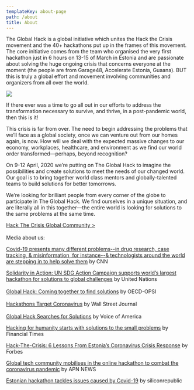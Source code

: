 ```yaml
---
templateKey: about-page
path: /about
title: About
---
```

The Global Hack is a global initiative which unites the Hack the Crisis movement and the 40+ hackathons put up in the frames of this movement. The core initiative comes from the team who organised the very first hackathon just in 6 hours on 13-15 of March in Estonia and are passionate about solving the huge ongoing crisis that concerns everyone at the moment (the people are from Garage48, Accelerate Estonia, Guaana). BUT this is truly a global effort and movement involving communities and organizers from all over the world.

![](/img/backstory.png)

If there ever was a time to go all out in our efforts to address the transformation necessary to survive, and thrive, in a post-pandemic world, then this is it!

This crisis is far from over. The need to begin addressing the problems that we’ll face as a global society, once we can venture out from our homes again, is now. How will we deal with the expected massive changes to our economy, workplaces, healthcare, and environment as we find our world order transformed—perhaps, beyond recognition?

On 9-12 April, 2020 we’re putting on The Global Hack to imagine the possibilities and create solutions to meet the needs of our changed world. Our goal is to bring together world class mentors and globally-talented teams to build solutions for better tomorrows.

We’re looking for brilliant people from every corner of the globe to participate in The Global Hack. We find ourselves in a unique situation, and are literally all in this together—the entire world is looking for solutions to the same problems at the same time.

[Hack The Crisis Global Community >](https://garage48.org/hackthecrisis)\
\
Media about us:

[Covid-19 presents many different problems--in drug research, case tracking, & misinformation, for instance--& technologists around the world are stepping in to help solve them](https://twitter.com/FareedZakaria/status/1246883461698408451?s=20) by CNN

[Solidarity in Action: UN SDG Action Campaign supports world’s largest hackathon for solutions to global challenges](https://unric.org/en/solidarity-in-action-un-sdg-action-campaign-supports-worlds-largest-hackathon-for-solutions-to-global-challenges/)  by United Nations\
\
[Global Hack: Coming together to find solutions](https://oecd-opsi.org/globalhack/) by OECD-OPSI\
\
[Hackathons Target Coronavirus](https://www.wsj.com/articles/hackathons-target-coronavirus-11586424603) by Wall Street Journal\
\
[Global Hack Searches for Solutions](https://www.voanews.com/silicon-valley-technology/global-hack-searches-solutions) by Voice of America

[Hacking for humanity starts with solutions to the small problems](https://www.ft.com/content/4ca4be06-7b38-11ea-af44-daa3def9ae03?accessToken=zwAAAXF94xfYkc9MpL4GezgR6tOvRNqj3vmuAw.MEUCIHuqTiCnKDqBxa5jCGEjkydiYzsXYw0ScssQi9ZFnDW6AiEA5LPVdUHi4G85a3QfJhA4OShcW-d3RhSt7wzhpZgnFYg&sharetype=gift?token=ac7f1bda-aad6-4362-9248-17c8efca82b9) by Financial Times

[Hack-The-Crisis: 6 Lessons From Estonia’s Coronavirus Crisis Response](https://www.forbes.com/sites/robertwolcott/2020/03/15/hack-the-crisis-6-lessons-from-estonias-coronavirus-crisis-response/#44b28e0d4fca) by Forbes

[Global tech community mobilises in the online hackathon to combat the coronavirus pandemic](https://www.apnnews.com/global-tech-community-mobilises-in-the-online-hackathon-to-combat-the-coronavirus-pandemic-2/) by APN NEWS

[Estonian hackathon tackles issues caused by Covid-19](https://www.siliconrepublic.com/start-ups/estonian-hackathon-covid19-coronavirus-solutions) by siliconrepublic